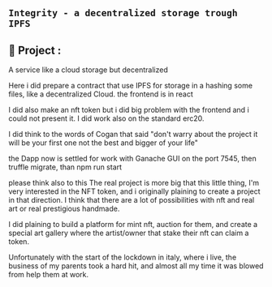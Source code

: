 ## ``` Integrity - a decentralized storage trough IPFS ```


## 🔧 Project :
A service like a cloud storage but decentralized

Here i did prepare a contract that use IPFS for storage in a hashing some files,
like a decentralized Cloud.
the frontend is in react

I did also make an nft token but i did big problem with the frontend and i could not present it. I did work also on the standard erc20.

I did think to the words of Cogan that said "don't warry about the project it will be your first one not the best and bigger of your life"

the Dapp now is settled for work with Ganache GUI on the port 7545, then truffle migrate, than npm run start

please think also to this
The real project is more big that this little thing,
I'm very interested in the NFT token, and i originally plaining to create
a project in that direction.
I think that there are a lot of possibilities with nft and real art or real
prestigious handmade.

I did plaining to build a platform for mint nft, auction for them, and create a special art gallery where the artist/owner that stake their nft can claim a token.

Unfortunately with the start of the lockdown in italy, where i live, the business of my parents took a hard hit, and almost all my time it was blowed
from help them at work.
